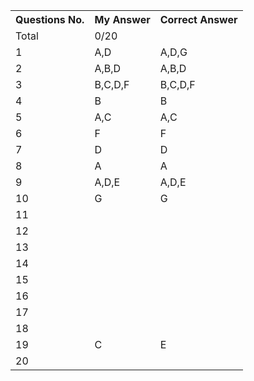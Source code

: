   <table>
  <tr>
    <th>Questions No.</th>
    <th>My Answer</th>
    <th>Correct Answer</th>

  </tr>
  <tr>
    <td>Total</td>
    <td>0/20</td>
    <td></td>

  </tr>
  <tr>
    <td>1</td>
    <td>A,D</td>
    <td>A,D,G</td>

  </tr>
  <tr>
    <td>2</td>
    <td>A,B,D</td>
    <td>A,B,D</td>

  </tr>
  <tr>
    <td>3</td>
    <td>B,C,D,F</td>
    <td>B,C,D,F</td>

  </tr>
  <tr>
    <td>4</td>
    <td>B</td>
    <td>B</td>

  </tr>
  <tr>
    <td>5</td>
    <td>A,C</td>
    <td>A,C</td>

  </tr>
  <tr>
    <td>6</td>
    <td>F</td>
    <td>F</td>

  </tr>
  <tr>
    <td>7</td>
    <td>D</td>
    <td>D</td>

  </tr>
  <tr>
    <td>8</td>
    <td>A</td>
    <td>A</td>

  </tr>
  <tr>
    <td>9</td>
    <td>A,D,E</td>
    <td>A,D,E</td>

  </tr>
  <tr>
    <td>10</td>
    <td>G</td>
    <td>G</td>

  </tr>
  <tr>
    <td>11</td>
    <td></td>
    <td></td>

  </tr>
  <tr>
    <td>12</td>
    <td></td>
    <td></td>

  </tr>
  <tr>
    <td>13</td>
    <td></td>
    <td></td>

  </tr>
  <tr>
    <td>14</td>
    <td></td>
    <td></td>

  </tr>
  <tr>
    <td>15</td>
    <td></td>
    <td></td>

  </tr>
  <tr>
    <td>16</td>
    <td></td>
    <td></td>

  </tr>
  <tr>
    <td>17</td>
    <td></td>
    <td></td>

  </tr>
  <tr>
    <td>18</td>
    <td></td>
    <td></td>

  </tr>
  <tr>
    <td>19</td>
    <td>C</td>
    <td>E</td>
 
  </tr>
  <tr>
    <td>20</td>
    <td></td>
    <td></td>

  </tr>
  
</table>
